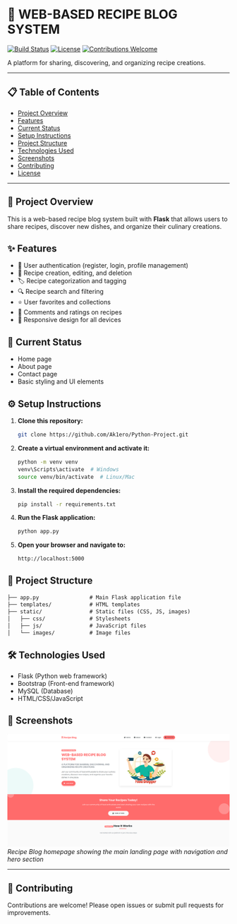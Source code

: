 # 🥗 WEB-BASED RECIPE BLOG SYSTEM

[![Build Status](https://img.shields.io/badge/build-passing-brightgreen)](https://github.com/Ak1ero/Python-Project/actions) 
[![License](https://img.shields.io/badge/license-MIT-blue.svg)](LICENSE) 
[![Contributions Welcome](https://img.shields.io/badge/contributions-welcome-orange.svg)](CONTRIBUTING.md)

A platform for sharing, discovering, and organizing recipe creations.

---

## 📋 Table of Contents
- [Project Overview](#project-overview)
- [Features](#features)
- [Current Status](#current-status)
- [Setup Instructions](#setup-instructions)
- [Project Structure](#project-structure)
- [Technologies Used](#technologies-used)
- [Screenshots](#screenshots)
- [Contributing](#contributing)
- [License](#license)

---

## 📝 Project Overview
This is a web-based recipe blog system built with **Flask** that allows users to share recipes, discover new dishes, and organize their culinary creations.

## ✨ Features
- 👤 User authentication (register, login, profile management)
- 📝 Recipe creation, editing, and deletion
- 🏷️ Recipe categorization and tagging
- 🔍 Recipe search and filtering
- ⭐ User favorites and collections
- 💬 Comments and ratings on recipes
- 📱 Responsive design for all devices

## 🚦 Current Status
- Home page
- About page
- Contact page
- Basic styling and UI elements

## ⚙️ Setup Instructions
1. **Clone this repository:**
   ```sh
   git clone https://github.com/Ak1ero/Python-Project.git
   ```
2. **Create a virtual environment and activate it:**
   ```sh
   python -m venv venv
   venv\Scripts\activate  # Windows
   source venv/bin/activate  # Linux/Mac
   ```
3. **Install the required dependencies:**
   ```sh
   pip install -r requirements.txt
   ```
4. **Run the Flask application:**
   ```sh
   python app.py
   ```
5. **Open your browser and navigate to:**
   ```
   http://localhost:5000
   ```

## 📁 Project Structure
```
├── app.py                # Main Flask application file
├── templates/            # HTML templates
├── static/               # Static files (CSS, JS, images)
│   ├── css/              # Stylesheets
│   ├── js/               # JavaScript files
│   └── images/           # Image files
```

## 🛠️ Technologies Used
- Flask (Python web framework)
- Bootstrap (Front-end framework)
- MySQL (Database)
- HTML/CSS/JavaScript

## 📸 Screenshots
![Recipe Blog Homepage](./static/images/screenshots/homepage.png)
*Recipe Blog homepage showing the main landing page with navigation and hero section*

---

## 🤝 Contributing
Contributions are welcome! Please open issues or submit pull requests for improvements.